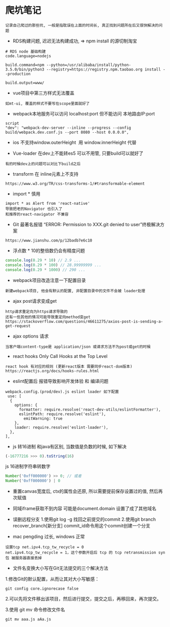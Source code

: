 # 爬坑笔记
```text
记录自己爬过的那些坑, 一般是指耽误在上面的时间长, 真正找到问题所在后又很快解决的问题
```

* RDS构建问题, 迟迟无法构建成功, => npm install 的源切制淘宝
```
# RDS node 基础构建
code.language=nodejs

build.command=npm --python=/usr/alibaba/install/python-3.5.0/bin/python3 --registry=https://registry.npm.taobao.org install --production

build.output=www/
``` 

* vue项目中第三方样式无法覆盖
```
如mt-ui, 覆盖的样式不要写在scope里面就好了
```

* webpack本地服务可以访问 localhost:port 但不能访问 本地路由IP:port
```
script
"dev": "webpack-dev-server --inline --progress --config build/webpack.dev.conf.js --port 8080 --host 0.0.0.0",
```

* ios 不支持window.outerHeight  用 window.innerHeight 代替

* Vue-loader 在dev上不能转es5 可以不用管, 只要build可以就好了
```
有的时候dev上的问题可以对比下build之后
```

* transform 在 inline元素上不支持
```
https://www.w3.org/TR/css-transforms-1/#transformable-element
```

* import * 慎用
```text
import * as Alert from 'react-native'
导致把老的Navigator 也引入了
和推荐的react-navigator 不兼容
``` 
* Git 最著名报错 “ERROR: Permission to XXX.git denied to user”终极解决方案
```
https://www.jianshu.com/p/12badb7e6c10
```

* 浮点数 * 10的整倍数仍会有精度问题
```js
console.log(0.29 * 10) // 2.9 ...
console.log(0.29 * 100) // 28.99999999 ...
console.log(0.29 * 1000) // 290 ...
```

* webpack项目改造注意一下配置目录
```
新建webpack项目, 他会有默认的配置, 非配置目录中的文件不会被 loader处理
```

* ajax post请求变成get
```text
http请求重定向为https请求导致的
还有一些其他的情况可能导致重定向method变get https://stackoverflow.com/questions/46611275/axios-post-is-sending-a-get-request
```

* ajax options 请求
```text
当客户端content-type是 application/json 或请求方法不为post或get的时候
```

* react hooks Only Call Hooks at the Top Level
```text
react hook 有对应的规则 (更新react版本 需要同步react-dom版本)
https://reactjs.org/docs/hooks-rules.html
```

* eslint配置后 报错导致影响开发体验 和 编译问题
```text
webpack.config.(prod/dev).js eslint loader 如下配置
 use: [
  {
    options: {
      formatter: require.resolve('react-dev-utils/eslintFormatter'),
      eslintPath: require.resolve('eslint'),
        emitWarning: true
    },
    loader: require.resolve('eslint-loader'),
  },
],

```

* js 转16进制 和java有区别, 当数值是负数的时候, 如下解决
```js
(-16777216 >>> 0).toString(16)
```
js 16进制字符串转数字
```js
Number('0xff000000') >> 0; // 或者
Number('0xff000000') | 0
```

* 重置canvas宽度后, ctx的属性会还原, 所以需要提前保存设置过的值, 然后再次赋值

* 同域iframe获取不到内容 可能是document.domain 设置了成了其他域名

* 误删远程分支
1.使用git log -g 找回之前提交的commit
2.使用git branch recover_branch[新分支] commit_id命令用这个commit创建一个分支

* mac pengding 过长, windows 正常
```
设置tcp net.ipv4.tcp_tw_recycle = 0
net.ipv4.tcp_tw_recycle = 1，这个参数开启后 tcp 的 tcp retransmission syn包 被服务器直接丢掉
```

* 文件名变换大小写在Git无法提交的三个解决方法

1.修改Git的默认配置，从而让其对大小写敏感：
```
git config core.ignorecase false
```
2.可以先将文件移出该项目，然后进行提交，提交之后，再移回来，再次提交。

3.使用 git mv 命令修改文件名
```
git mv aaa.js aAa.js
```
